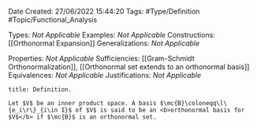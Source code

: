 <div class="topSpace"></div>

Date Created: 27/06/2022 15:44:20
Tags: #Type/Definition #Topic/Functional_Analysis

Types: <i>Not Applicable</i>
Examples: <i>Not Applicable</i>
Constructions: [[Orthonormal Expansion]]
Generalizations: <i>Not Applicable</i>

Properties: <i>Not Applicable</i>
Sufficiencies: [[Gram-Schmidt Orthonormalization]], [[Orthonormal set extends to an orthonormal basis]]
Equivalences: <i>Not Applicable</i>
Justifications: <i>Not Applicable</i>

``` ad-Definition
title: Definition.

Let $V$ be an inner product space. A basis $\mc{B}\coloneqq\l\{e_i\r\}_{i\in I}$ of $V$ is said to be an <b>orthonormal basis for $V$</b> if $\mc{B}$ is an orthonormal set.

```
